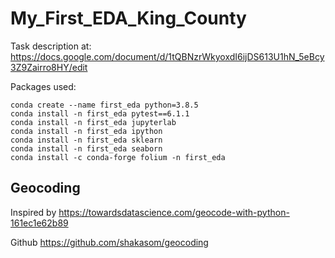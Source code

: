 # My_First_EDA_King_County

Task description at: https://docs.google.com/document/d/1tQBNzrWkyoxdI6ijDS613U1hN_5eBcy3Z9Zairro8HY/edit

Packages used:

```
conda create --name first_eda python=3.8.5
conda install -n first_eda pytest==6.1.1
conda install -n first_eda jupyterlab
conda install -n first_eda ipython
conda install -n first_eda sklearn
conda install -n first_eda seaborn
conda install -c conda-forge folium -n first_eda

```

## Geocoding
Inspired by https://towardsdatascience.com/geocode-with-python-161ec1e62b89

Github https://github.com/shakasom/geocoding
